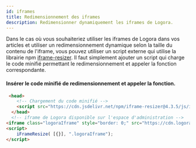 ```yaml
---
id: iframes
title: Redimensionnement des iframes
description: Redimensionner dynamiquement les iframes de Logora.
---
```


Dans le cas où vous souhaiteriez utiliser les iframes de Logora dans vos articles et utiliser un redimensionnement dynamique selon la taille du contenu de l'iframe, vous pouvez utiliser un script externe qui utilise la librairie npm [iframe-resizer](https://www.npmjs.com/package/iframe-resizer). Il faut simplement ajouter un script qui charge le code minifié permettant le redimensionnement et appeler la fonction correspondante.

#### Insérer le code minifié de redimensionnement et appeler la fonction.

```html
 <head>
    <!-- Chargement du code minifié -->
    <script src="https://cdn.jsdelivr.net/npm/iframe-resizer@4.3.5/js/iframeResizer.min.js"></script>
  </head>
  <!-- iframe de Logora disponible sur l'espace d'administration -->
<iframe class="logoraIframe" style="border: 0;" src="https://cdn.logora.com/embed.html?shortname=demo&id=14593&resource=group" width="100%" height="285"></iframe>
<script>
    iFrameResize( [{}], ".logoraIframe");
</script>
```